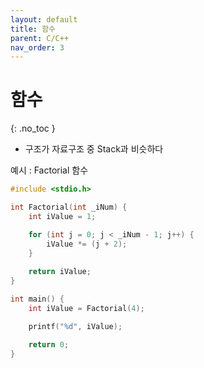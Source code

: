 ```yaml
---
layout: default
title: 함수
parent: C/C++
nav_order: 3
---
```


# 함수  
{: .no_toc }

- 구조가 자료구조 중 Stack과 비슷하다  

예시 : Factorial 함수  
```c++
#include <stdio.h>

int Factorial(int _iNum) {
	int iValue = 1;

	for (int j = 0; j < _iNum - 1; j++) {
		iValue *= (j + 2);
	}
	
	return iValue;
}

int main() {
	int iValue = Factorial(4);

	printf("%d", iValue);

	return 0;
}
```